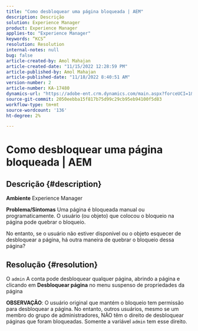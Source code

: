 ```yaml
---
title: "Como desbloquear uma página bloqueada | AEM"
description: Descrição
solution: Experience Manager
product: Experience Manager
applies-to: "Experience Manager"
keywords: “KCS”
resolution: Resolution
internal-notes: null
bug: false
article-created-by: Amol Mahajan
article-created-date: "11/15/2022 12:28:59 PM"
article-published-by: Amol Mahajan
article-published-date: "11/18/2022 8:40:51 AM"
version-number: 2
article-number: KA-17480
dynamics-url: "https://adobe-ent.crm.dynamics.com/main.aspx?forceUCI=1&pagetype=entityrecord&etn=knowledgearticle&id=0b30dc0f-e164-ed11-9561-6045bd006a22"
source-git-commit: 2050eebba15f817b75d99c29cb95eb94100f5d83
workflow-type: tm+mt
source-wordcount: '136'
ht-degree: 2%

---
```


# Como desbloquear uma página bloqueada | AEM

## Descrição {#description}

<b>Ambiente</b>
Experience Manager


<b>Problema/Sintomas</b>
Uma página é bloqueada manual ou programaticamente. O usuário (ou objeto) que colocou o bloqueio na página pode quebrar o bloqueio.

No entanto, se o usuário não estiver disponível ou o objeto esquecer de desbloquear a página, há outra maneira de quebrar o bloqueio dessa página?


## Resolução {#resolution}


O `admin` A conta pode desbloquear qualquer página, abrindo a página e clicando em <b>Desbloquear página</b> no menu suspenso de propriedades da página

<b>OBSERVAÇÃO</b>: O usuário original que mantém o bloqueio tem permissão para desbloquear a página. No entanto, outros usuários, mesmo se um membro do grupo de administradores, NÃO têm o direito de desbloquear páginas que foram bloqueadas. Somente a variável `admin` tem esse direito.
